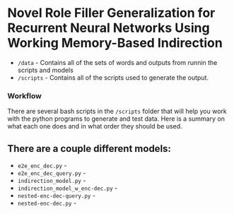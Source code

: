 # Novel Role Filler Generalization for Recurrent Neural Networks Using Working Memory-Based Indirection
* `/data` - Contains all of the sets of words and outputs from runnin the scripts and models
* `/scripts` - Contains all of the scripts used to generate the output.

### Workflow
There are several bash scripts in the `/scripts` folder that will help you work with the python programs to generate and test data. Here is a summary on what each one does and in what order they should be used.


## There are a couple different models:
* `e2e_enc_dec.py` - 
* `e2e_enc_dec_query.py` -
* `indirection_model.py` - 
* `indirection_model_w_enc-dec.py` - 
* `nested-enc-dec-query.py` -
* `nested-enc-dec.py` -

